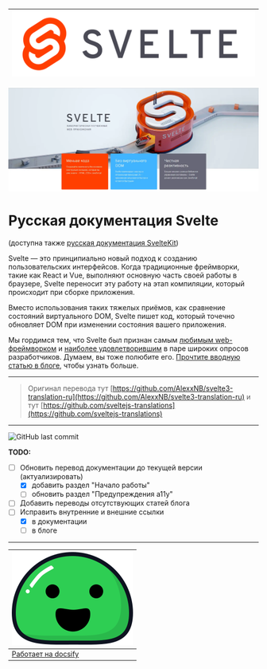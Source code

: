 
|![icon](_media/svelte-logo-horizontal.svg)|
|--|
![logo](_media/svelte.webp)

# Русская документация Svelte

(доступна также [русская документация SvelteKit](http://svelte-kit.ru/))

Svelte — это принципиально новый подход к созданию пользовательских интерфейсов. Когда традиционные фреймворки, такие как React и Vue, выполняют основную часть своей работы в браузере, Svelte переносит эту работу на этап компиляции, который происходит при сборке приложения.

Вместо использования таких тяжелых приёмов, как сравнение состояний виртуального DOM, Svelte пишет код, который точечно обновляет DOM при изменении состояния вашего приложения.

Мы гордимся тем, что Svelte был признан самым [любимым web-фреймворком](https://insights.stackoverflow.com/survey/2021#section-most-loved-dreaded-and-wanted-web-frameworks) и [наиболее удовлетворившим](https://2020.stateofjs.com/en-US/technologies/front-end-frameworks/) в паре широких опросов разработчиков. Думаем, вы тоже полюбите его. [Прочтите вводную статью в блоге](/blog/2019-04-22-svelte-3-rethinking-reactivity), чтобы узнать больше.


---

> Оригинал перевода тут [https://github.com/AlexxNB/svelte3-translation-ru](https://github.com/AlexxNB/svelte3-translation-ru)
и тут [https://github.com/sveltejs-translations](https://github.com/sveltejs-translations)

---
![GitHub last commit](https://img.shields.io/github/last-commit/Romkar/svelte-docs-rus?color=FF3E00&style=flat-square)

**TODO:**
- [ ] Обновить перевод документации до текущей версии (актуализировать)
    - [x] добавить раздел "Начало работы"
    - [ ] обновить раздел "Предупреждения a11y"
- [ ] Добавить переводы отсутствующих статей блога
- [ ] Исправить внутренние и внешние ссылки
    - [x] в документации
    - [ ] в блоге

---
|![icon_docsify](_media/icon_docsify.svg)|
|--|
|[Работает на docsify](https://docsify.js.org)|
